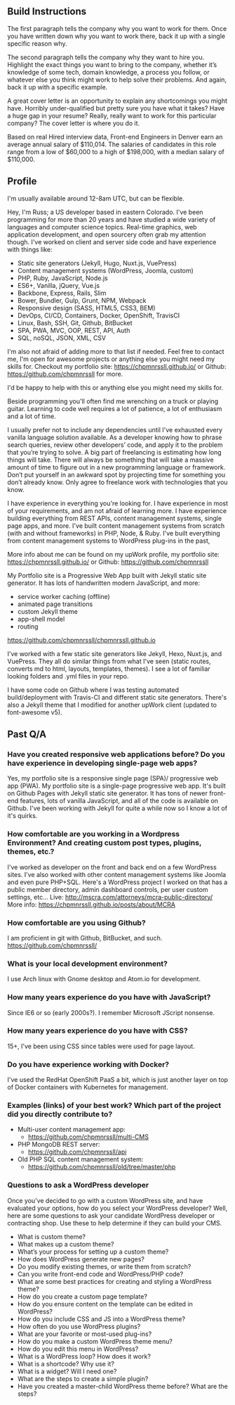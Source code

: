 ## Build Instructions

The first paragraph tells the company why you want to work for them. Once you
have written down why you want to work there, back it up with a single specific
reason why.

The second paragraph tells the company why they want to hire you. Highlight the
exact things you want to bring to the company, whether it’s knowledge of some
tech, domain knowledge, a process you follow, or whatever else you think might
work to help solve their problems. And again, back it up with a specific example.

A great cover letter is an opportunity to explain any shortcomings you might have.
Horribly under-qualified but pretty sure you have what it takes? Have a huge gap
in your resume? Really, really want to work for this particular company?
The cover letter is where you do it.

Based on real Hired interview data, Front-end Engineers in Denver earn an average
annual salary of $110,014. The salaries of candidates in this role range from a
low of $60,000 to a high of $198,000, with a median salary of $110,000.

## Profile

I'm usually available around 12-8am UTC, but can be flexible.

Hey, I'm Russ; a US developer based in eastern Colorado.
I've been programming for more than 20 years and have studied a wide variety of languages and computer science topics.
Real-time graphics, web application development, and open sourcery often grab my attention though.
I've worked on client and server side code and have experience with things like:

- Static site generators (Jekyll, Hugo, Nuxt.js, VuePress)
- Content management systems (WordPress, Joomla, custom)
- PHP, Ruby, JavaScript, Node.js
- ES6+, Vanilla, jQuery, Vue.js
- Backbone, Express, Rails, Slim
- Bower, Bundler, Gulp, Grunt, NPM, Webpack
- Responsive design (SASS, HTML5, CSS3, BEM)
- DevOps, CI/CD, Containers, Docker, OpenShift, TravisCI
- Linux, Bash, SSH, Git, Github, BitBucket
- SPA, PWA, MVC, OOP, REST, API, Auth
- SQL, noSQL, JSON, XML, CSV

I'm also not afraid of adding more to that list if needed.
Feel free to contact me, I'm open for awesome projects or anything else you might need my skills for.
Checkout my portfolio site: https://chpmnrssll.github.io/ or Github: https://github.com/chpmnrssll for more.

I'd be happy to help with this or anything else you might need my skills for.

Beside programming you'll often find me wrenching on a truck or playing guitar.
Learning to code well requires a lot of patience, a lot of enthusiasm and a lot of time.

I usually prefer not to include any dependencies until I've exhausted every vanilla language solution available.
As a developer knowing how to phrase search queries, review other developers’ code, and apply it to the problem that you’re trying to solve.
A big part of freelancing is estimating how long things will take.
There will always be something that will take a massive amount of time to figure out in a new programming language or framework.
Don’t put yourself in an awkward spot by projecting time for something you don’t already know.
Only agree to freelance work with technologies that you know.

I have experience in everything you're looking for.
I have experience in most of your requirements, and am not afraid of learning more.
I have experience building everything from REST APIs, content management systems, single page apps, and more.
I've built content management systems from scratch (with and without frameworks) in PHP, Node, & Ruby.
I've built everything from content management systems to WordPress plug-ins in the past,

More info about me can be found on my upWork profile,
my portfolio site: https://chpmnrssll.github.io/
or Github: https://github.com/chpmnrssll

My Portfolio site is a Progressive Web App built with Jekyll static site generator.
It has lots of handwritten modern JavaScript, and more:

- service worker caching (offline)
- animated page transitions
- custom Jekyll theme
- app-shell model
- routing

https://github.com/chpmnrssll/chpmnrssll.github.io

I've worked with a few static site generators like Jekyll, Hexo, Nuxt.js, and VuePress.
They all do similar things from what I've seen (static routes, converts md to html, layouts, templates, themes).
I see a lot of familiar looking folders and .yml files in your repo.

I have some code on Github where I was testing automated build/deployment with Travis-CI and different static site generators.
There's also a Jekyll theme that I modified for another upWork client (updated to font-awesome v5).

## Past Q/A

### Have you created responsive web applications before? Do you have experience in developing single-page web apps?
Yes, my portfolio site is a responsive single page (SPA)/ progressive web app (PWA).
My portfolio site is a single-page progressive web app.
It's built on Github Pages with Jekyll static site generator.
It has tons of newer front-end features, lots of vanilla JavaScript, and all of the code is available on Github.
I've been working with Jekyll for quite a while now so I know a lot of it's quirks.

### How comfortable are you working in a Wordpress Environment? And creating custom post types, plugins, themes, etc.?
I've worked as developer on the front and back end on a few WordPress sites.
I've also worked with other content management systems like Joomla and even pure PHP+SQL.
Here's a WordPress project I worked on that has a public member directory, admin dashboard controls, per user custom settings, etc...
Live: http://mscra.com/attorneys/mcra-public-directory/
More info: https://chpmnrssll.github.io/posts/about/MCRA

### How comfortable are you using Github?
I am proficient in git with Github, BitBucket, and such.
https://github.com/chpmnrssll/

### What is your local development environment?
I use Arch linux with Gnome desktop and Atom.io for development.

### How many years experience do you have with JavaScript?
Since IE6 or so (early 2000s?).
I remember Microsoft JScript nonsense.

### How many years experience do you have with CSS?
15+, I've been using CSS since tables were used for page layout.

### Do you have experience working with Docker?
I've used the RedHat OpenShift PaaS a bit, which is just another layer on top of Docker containers with Kubernetes for management.

### Examples (links) of your best work? Which part of the project did you directly contribute to?
- Multi-user content management app:
  * https://github.com/chpmnrssll/multi-CMS
- PHP MongoDB REST server:
  * https://github.com/chpmnrssll/api
- Old PHP SQL content management system:
  * https://github.com/chpmnrssll/old/tree/master/php


### Questions to ask a WordPress developer
Once you’ve decided to go with a custom WordPress site, and have evaluated your options, how do you select your WordPress developer? Well, here are some questions to ask your candidate WordPress developer or contracting shop. Use these to help determine if they can build your CMS.

- What is custom theme?
- What makes up a custom theme?
- What’s your process for setting up a custom theme?
- How does WordPress generate new pages?
- Do you modify existing themes, or write them from scratch?
- Can you write front-end code and WordPress/PHP code?
- What are some best practices for creating and styling a WordPress theme?
- How do you create a custom page template?
- How do you ensure content on the template can be edited in WordPress?
- How do you include CSS and JS into a WordPress theme?
- How often do you use WordPress plugins?
- What are your favorite or most-used plug-ins?
- How do you make a custom WordPress theme menu?
- How do you edit this menu in WordPress?
- What is a WordPress loop? How does it work?
- What is a shortcode? Why use it?
- What is a widget? Will I need one?
- What are the steps to create a simple plugin?
- Have you created a master-child WordPress theme before? What are the steps?
